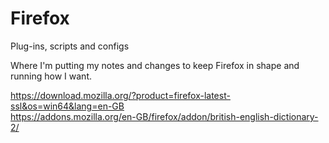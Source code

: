 # Firefox
Plug-ins, scripts and configs

Where I'm putting my notes and changes to keep Firefox in shape and running how I want.

https://download.mozilla.org/?product=firefox-latest-ssl&os=win64&lang=en-GB </br>
https://addons.mozilla.org/en-GB/firefox/addon/british-english-dictionary-2/

